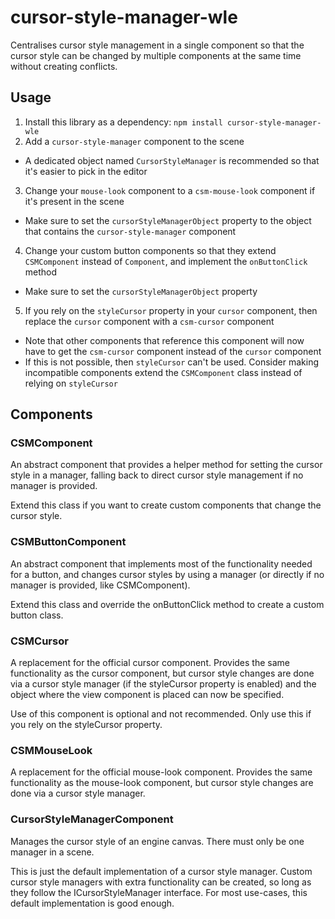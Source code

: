 # cursor-style-manager-wle

Centralises cursor style management in a single component so that the cursor
style can be changed by multiple components at the same time without creating
conflicts.

## Usage

1. Install this library as a dependency: `npm install cursor-style-manager-wle`
2. Add a `cursor-style-manager` component to the scene
  - A dedicated object named `CursorStyleManager` is recommended so that it's easier to pick in the editor
3. Change your `mouse-look` component to a `csm-mouse-look` component if it's present in the scene
  - Make sure to set the `cursorStyleManagerObject` property to the object that contains the `cursor-style-manager` component
4. Change your custom button components so that they extend `CSMComponent` instead of `Component`, and implement the `onButtonClick` method
  - Make sure to set the `cursorStyleManagerObject` property
5. If you rely on the `styleCursor` property in your `cursor` component, then replace the `cursor` component with a `csm-cursor` component
  - Note that other components that reference this component will now have to get the `csm-cursor` component instead of the `cursor` component
  - If this is not possible, then `styleCursor` can't be used. Consider making incompatible components extend the `CSMComponent` class instead of relying on `styleCursor`

## Components

### CSMComponent

An abstract component that provides a helper method for setting the cursor style
in a manager, falling back to direct cursor style management if no manager is
provided.

Extend this class if you want to create custom components that change the cursor
style.

### CSMButtonComponent

An abstract component that implements most of the functionality needed for a
button, and changes cursor styles by using a manager (or directly if no manager
is provided, like CSMComponent).

Extend this class and override the onButtonClick method to create a custom
button class.

### CSMCursor

A replacement for the official cursor component. Provides the same functionality
as the cursor component, but cursor style changes are done via a cursor style
manager (if the styleCursor property is enabled) and the object where the view
component is placed can now be specified.

Use of this component is optional and not recommended. Only use this if you rely
on the styleCursor property.

### CSMMouseLook

A replacement for the official mouse-look component. Provides the same
functionality as the mouse-look component, but cursor style changes are done via
a cursor style manager.

### CursorStyleManagerComponent

Manages the cursor style of an engine canvas. There must only be one manager in
a scene.

This is just the default implementation of a cursor style manager. Custom cursor
style managers with extra functionality can be created, so long as they follow
the ICursorStyleManager interface. For most use-cases, this default
implementation is good enough.